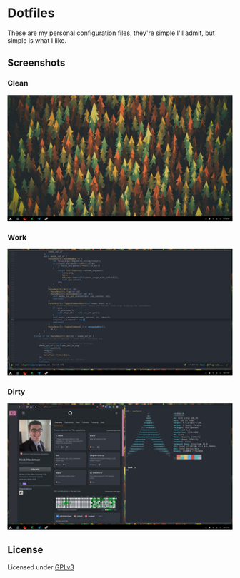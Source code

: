 # Dotfiles

These are my personal configuration files, they're simple I'll admit, but simple is what I like.

## Screenshots

### Clean

![Clean](./imgs/clean.png)

### Work

![Work](./imgs/work.png)

### Dirty

![Dirty](./imgs/dirty.png)

## License

Licensed under [GPLv3](./LICENSE)
